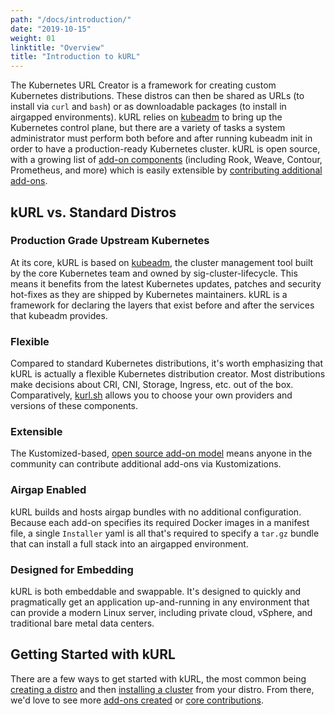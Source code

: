 ```yaml
---
path: "/docs/introduction/"
date: "2019-10-15"
weight: 01
linktitle: "Overview"
title: "Introduction to kURL"
---
```


The Kubernetes URL Creator is a framework for creating custom Kubernetes distributions. These distros can then be shared as URLs (to install via `curl` and `bash`) or as downloadable packages (to install in airgapped environments). kURL relies on [kubeadm](https://kubernetes.io/docs/reference/setup-tools/kubeadm/kubeadm/) to bring up the Kubernetes control plane, but there are a variety of tasks a system administrator must perform both before and after running kubeadm init in order to have a production-ready Kubernetes cluster. kURL is open source, with a growing list of [add-on components](/add-ons) (including Rook, Weave, Contour, Prometheus, and more) which is easily extensible by [contributing additional add-ons](/docs/add-on-author/).

## kURL vs. Standard Distros  
### Production Grade Upstream Kubernetes
At its core, kURL is based on [kubeadm](https://kubernetes.io/docs/reference/setup-tools/kubeadm/kubeadm/), the cluster management tool built by the core Kubernetes team and owned by sig-cluster-lifecycle. This means it benefits from the latest Kubernetes updates, patches and security hot-fixes as they are shipped by Kubernetes maintainers. kURL is a framework for declaring the layers that exist before and after the services that kubeadm provides.

### Flexible
Compared to standard Kubernetes distributions, it's worth emphasizing that kURL is actually a flexible Kubernetes distribution creator. Most distributions make decisions about CRI, CNI, Storage, Ingress, etc. out of the box. Comparatively, [kurl.sh](https://kurl.sh) allows you to choose your own providers and versions of these components.

### Extensible
The Kustomized-based, [open source add-on model](https://github.com/replicatedhq/kurl/tree/master/addons) means anyone in the community can contribute additional add-ons via Kustomizations.

### Airgap Enabled
kURL builds and hosts airgap bundles with no additional configuration. Because each add-on specifies its required Docker images in a manifest file, a single `Installer` yaml is all that's required to specify a `tar.gz` bundle that can install a full stack into an airgapped environment.

### Designed for Embedding
kURL is both embeddable and swappable. It's designed to quickly and pragmatically get an application up-and-running in any environment that can provide a modern Linux server, including private cloud, vSphere, and traditional bare metal data centers.

## Getting Started with kURL
There are a few ways to get started with kURL, the most common being [creating a distro](../create-installer/) and then [installing a cluster](../install-with-kurl) from your distro. From there, we'd love to see more [add-ons created](../addon-author) or [core contributions](../community/core-contributions).

